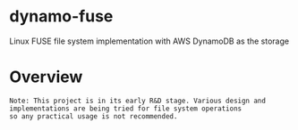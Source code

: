 dynamo-fuse
===========

Linux FUSE file system implementation with AWS DynamoDB as the storage

Overview
========

    Note: This project is in its early R&D stage. Various design and implementations are being tried for file system operations
    so any practical usage is not recommended.